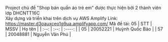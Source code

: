 Project chủ đề "Shop bán quần áo trẻ em" được thực hiện bởi 2 thành viên lớp DHCNTT16C <br/>
Xây dựng và triển khai trên dịch vụ AWS Amplify
Link: https://master.d3oauxceo1q9ua.amplifyapp.com/
Mã đề tài: 05
| STT | MSSV  | Họ tên |
| :--:   | :--: | :----: |
| 05 | 20052221 | Huỳnh Quốc Bảo |
| 57 | 20048881 | Nguyễn Văn Phú |
